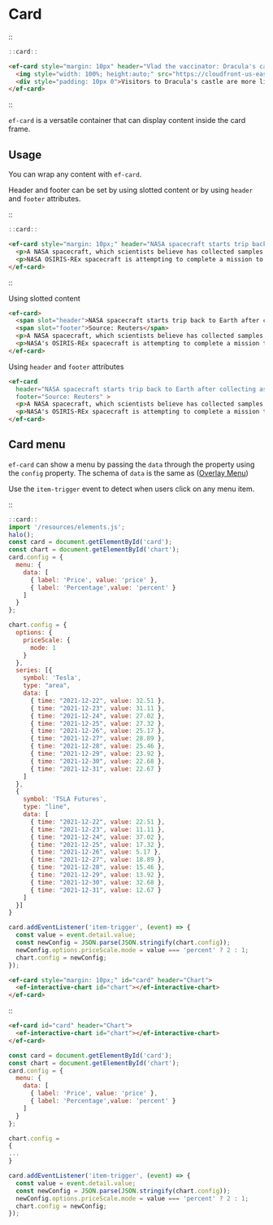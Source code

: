 <!--
type: page
title: Card
location: ./elements/card
layout: default
-->

# Card
::
```javascript
::card::
```
```html
<ef-card style="margin: 10px" header="Vlad the vaccinator: Dracula's castle lures visitors with COVID-19 jabs" footer="Source: Reuters">
  <img style="width: 100%; height:auto;" src="https://cloudfront-us-east-2.images.arcpublishing.com/reuters/FCGFMWQNF5MAZHNHQFVP5LUV3M.jpg">
  <div style="padding: 10px 0">Visitors to Dracula's castle are more likely to find puncture marks in their arms than their necks this month, after medics set up a COVID-19 vaccination centre at the Transylvanian attraction.</div>
</ef-card>
```
::

`ef-card` is a versatile container that can display content inside the card frame.

## Usage
You can wrap any content with `ef-card`.

Header and footer can be set by using slotted content or by using `header` and `footer` attributes.

::
```javascript
::card::
```
```html
<ef-card style="margin: 10px;" header="NASA spacecraft starts trip back to Earth after collecting asteroid samples" footer="Source: Reuters" >
  <p>A NASA spacecraft, which scientists believe has collected samples from an asteroid, began its two-year journey back to Earth on Monday.</p>
  <p>NASA OSIRIS-REx spacecraft is attempting to complete a mission to visit Bennu, a skyscraper-sized asteroid some 200 million miles (320 million km) from Earth, survey the surface, collect samples and deliver them back to Earth.</p>
</ef-card>
```
::

Using slotted content

```html
<ef-card>
  <span slot="header">NASA spacecraft starts trip back to Earth after collecting asteroid samples</span>
  <span slot="footer">Source: Reuters</span>
  <p>A NASA spacecraft, which scientists believe has collected samples from an asteroid, began its two-year journey back to Earth on Monday.</p>
  <p>NASA's OSIRIS-REx spacecraft is attempting to complete a mission to visit Bennu, a skyscraper-sized asteroid some 200 million miles (320 million km) from Earth, survey the surface, collect samples and deliver them back to Earth.</p>
</ef-card>
```

Using `header` and `footer` attributes
```html
<ef-card
  header="NASA spacecraft starts trip back to Earth after collecting asteroid samples"
  footer="Source: Reuters" >
  <p>A NASA spacecraft, which scientists believe has collected samples from an asteroid, began its two-year journey back to Earth on Monday.</p>
  <p>NASA's OSIRIS-REx spacecraft is attempting to complete a mission to visit Bennu, a skyscraper-sized asteroid some 200 million miles (320 million km) from Earth, survey the surface, collect samples and deliver them back to Earth.</p>
</ef-card>
```

## Card menu

`ef-card` can show a menu by passing the `data` through the property using the `config` property. The schema of `data` is the same as ([Overlay Menu](./elements/overlay-menu))

Use the `item-trigger` event to detect when users click on any menu item.

::
```javascript
::card::
import '/resources/elements.js';
halo();
const card = document.getElementById('card');
const chart = document.getElementById('chart');
card.config = {
  menu: {
    data: [
      { label: 'Price', value: 'price' },
      { label: 'Percentage',value: 'percent' }
    ]
  }
};

chart.config = {
  options: {
    priceScale: {
      mode: 1
    }
  },
  series: [{
    symbol: 'Tesla',
    type: "area",
    data: [
      { time: "2021-12-22", value: 32.51 },
      { time: "2021-12-23", value: 31.11 },
      { time: "2021-12-24", value: 27.02 },
      { time: "2021-12-25", value: 27.32 },
      { time: "2021-12-26", value: 25.17 },
      { time: "2021-12-27", value: 28.89 },
      { time: "2021-12-28", value: 25.46 },
      { time: "2021-12-29", value: 23.92 },
      { time: "2021-12-30", value: 22.68 },
      { time: "2021-12-31", value: 22.67 }
    ]
  },
  {
    symbol: 'TSLA Futures',
    type: "line",
    data: [
      { time: "2021-12-22", value: 22.51 },
      { time: "2021-12-23", value: 11.11 },
      { time: "2021-12-24", value: 37.02 },
      { time: "2021-12-25", value: 17.32 },
      { time: "2021-12-26", value: 5.17 },
      { time: "2021-12-27", value: 18.89 },
      { time: "2021-12-28", value: 15.46 },
      { time: "2021-12-29", value: 13.92 },
      { time: "2021-12-30", value: 32.68 },
      { time: "2021-12-31", value: 12.67 }
    ]
  }]
}

card.addEventListener('item-trigger', (event) => {
  const value = event.detail.value;
  const newConfig = JSON.parse(JSON.stringify(chart.config));
  newConfig.options.priceScale.mode = value === 'percent' ? 2 : 1;
  chart.config = newConfig;
});
```
```html
<ef-card style="margin: 10px;" id="card" header="Chart">
  <ef-interactive-chart id="chart"></ef-interactive-chart>
</ef-card>
```
::

```html
<ef-card id="card" header="Chart">
  <ef-interactive-chart id="chart"></ef-interactive-chart>
</ef-card>
```

```javascript
const card = document.getElementById('card');
const chart = document.getElementById('chart');
card.config = {
  menu: {
    data: [
      { label: 'Price', value: 'price' },
      { label: 'Percentage',value: 'percent' }
    ]
  }
};

chart.config =
{
...
}

card.addEventListener('item-trigger', (event) => {
  const value = event.detail.value;
  const newConfig = JSON.parse(JSON.stringify(chart.config));
  newConfig.options.priceScale.mode = value === 'percent' ? 2 : 1;
  chart.config = newConfig;
});

```
